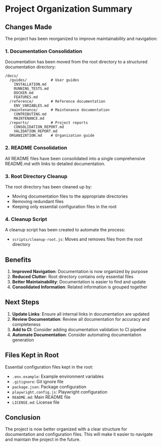 <!-- Source: /Users/mzahirudeen/playwright-framework-dev/docs/ORGANIZATION_SUMMARY.md -->

# Project Organization Summary

## Changes Made

The project has been reorganized to improve maintainability and navigation:

### 1. Documentation Consolidation

Documentation has been moved from the root directory to a structured documentation directory:

```
/docs/
  /guides/           # User guides
    INSTALLATION.md
    RUNNING_TESTS.md
    DOCKER.md
    FEATURES.md
  /reference/        # Reference documentation
    ENV_VARIABLES.md
  /maintenance/      # Maintenance documentation
    CONTRIBUTING.md
    MAINTENANCE.md
  /reports/          # Project reports
    CONSOLIDATION_REPORT.md
    VALIDATION_REPORT.md
  ORGANIZATION.md    # Organization guide
```

### 2. README Consolidation

All README files have been consolidated into a single comprehensive README.md with links to detailed documentation.

### 3. Root Directory Cleanup

The root directory has been cleaned up by:
- Moving documentation files to the appropriate directories
- Removing redundant files
- Keeping only essential configuration files in the root

### 4. Cleanup Script

A cleanup script has been created to automate the process:
- `scripts/cleanup-root.js`: Moves and removes files from the root directory

## Benefits

1. **Improved Navigation**: Documentation is now organized by purpose
2. **Reduced Clutter**: Root directory contains only essential files
3. **Better Maintainability**: Documentation is easier to find and update
4. **Consolidated Information**: Related information is grouped together

## Next Steps

1. **Update Links**: Ensure all internal links in documentation are updated
2. **Review Documentation**: Review all documentation for accuracy and completeness
3. **Add to CI**: Consider adding documentation validation to CI pipeline
4. **Automate Documentation**: Consider automating documentation generation

## Files Kept in Root

Essential configuration files kept in the root:
- `.env.example`: Example environment variables
- `.gitignore`: Git ignore file
- `package.json`: Package configuration
- `playwright.config.js`: Playwright configuration
- `README.md`: Main README file
- `LICENSE.md`: License file

## Conclusion

The project is now better organized with a clear structure for documentation and configuration files. This will make it easier to navigate and maintain the project in the future.